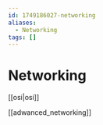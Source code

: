 ```yaml
---
id: 1749186027-networking
aliases:
  - Networking
tags: []
---
```


# Networking

[[osi|osi]]

[[adwanced_networking]]
